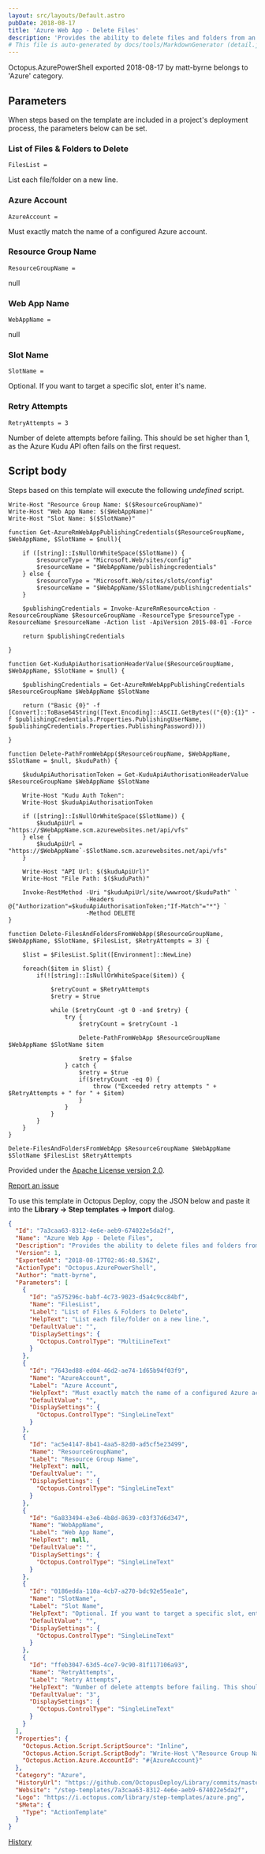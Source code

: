```yaml
---
layout: src/layouts/Default.astro
pubDate: 2018-08-17
title: 'Azure Web App - Delete Files'
description: 'Provides the ability to delete files and folders from an Azure Web App through the kudu API.'
# This file is auto-generated by docs/tools/MarkdownGenerator (detail.js)
---
```


Octopus.AzurePowerShell exported 2018-08-17 by matt-byrne belongs to 'Azure' category.

## Parameters

When steps based on the template are included in a project's deployment process, the parameters below can be set.


<div class="param">

### List of Files & Folders to Delete

`FilesList = `

List each file/folder on a new line.

</div>
        
<div class="param">

### Azure Account

`AzureAccount = `

Must exactly match the name of a configured Azure account.

</div>
        
<div class="param">

### Resource Group Name

`ResourceGroupName = `

null

</div>
        
<div class="param">

### Web App Name

`WebAppName = `

null

</div>
        
<div class="param">

### Slot Name

`SlotName = `

Optional. If you want to target a specific slot, enter it's name.

</div>
        
<div class="param">

### Retry Attempts

`RetryAttempts = 3`

Number of delete attempts before failing. This should be set higher than 1, as the Azure Kudu API often fails on the first request.

</div>
        

## Script body

Steps based on this template will execute the following *undefined* script.

```undefined
Write-Host "Resource Group Name: $($ResourceGroupName)"
Write-Host "Web App Name: $($WebAppName)"
Write-Host "Slot Name: $($SlotName)"

function Get-AzureRmWebAppPublishingCredentials($ResourceGroupName, $WebAppName, $SlotName = $null){	
	
	if ([string]::IsNullOrWhiteSpace($SlotName)) {
		$resourceType = "Microsoft.Web/sites/config"
		$resourceName = "$WebAppName/publishingcredentials"
	} else {
		$resourceType = "Microsoft.Web/sites/slots/config"
		$resourceName = "$WebAppName/$SlotName/publishingcredentials"
	}

	$publishingCredentials = Invoke-AzureRmResourceAction -ResourceGroupName $ResourceGroupName -ResourceType $resourceType -ResourceName $resourceName -Action list -ApiVersion 2015-08-01 -Force
    
    return $publishingCredentials

}

function Get-KuduApiAuthorisationHeaderValue($ResourceGroupName, $WebAppName, $SlotName = $null) {

    $publishingCredentials = Get-AzureRmWebAppPublishingCredentials $ResourceGroupName $WebAppName $SlotName

    return ("Basic {0}" -f [Convert]::ToBase64String([Text.Encoding]::ASCII.GetBytes(("{0}:{1}" -f $publishingCredentials.Properties.PublishingUserName, $publishingCredentials.Properties.PublishingPassword))))

}

function Delete-PathFromWebApp($ResourceGroupName, $WebAppName, $SlotName = $null, $kuduPath) {
	
    $kuduApiAuthorisationToken = Get-KuduApiAuthorisationHeaderValue $ResourceGroupName $WebAppName $SlotName
    
    Write-Host "Kudu Auth Token":
    Write-Host $kuduApiAuthorisationToken
    
    if ([string]::IsNullOrWhiteSpace($SlotName)) {
        $kuduApiUrl = "https://$WebAppName.scm.azurewebsites.net/api/vfs"
    } else {
        $kuduApiUrl = "https://$WebAppName`-$SlotName.scm.azurewebsites.net/api/vfs"
    }
    
    Write-Host "API Url: $($kuduApiUrl)"
    Write-Host "File Path: $($kuduPath)"
    
    Invoke-RestMethod -Uri "$kuduApiUrl/site/wwwroot/$kuduPath" `
                      -Headers @{"Authorization"=$kuduApiAuthorisationToken;"If-Match"="*"} `
                      -Method DELETE 
}

function Delete-FilesAndFoldersFromWebApp($ResourceGroupName, $WebAppName, $SlotName, $FilesList, $RetryAttempts = 3) {

    $list = $FilesList.Split([Environment]::NewLine)

    foreach($item in $list) {
        if(![string]::IsNullOrWhiteSpace($item)) {

            $retryCount = $RetryAttempts
            $retry = $true

            while ($retryCount -gt 0 -and $retry) {
                try {
                    $retryCount = $retryCount -1

                    Delete-PathFromWebApp $ResourceGroupName $WebAppName $SlotName $item

                    $retry = $false
                } catch {
                    $retry = $true
                    if($retryCount -eq 0) {
                        throw ("Exceeded retry attempts " + $RetryAttempts + " for " + $item)
                    }
                }
            }
        }
    }
}

Delete-FilesAndFoldersFromWebApp $ResourceGroupName $WebAppName $SlotName $FilesList $RetryAttempts
```

Provided under the [Apache License version 2.0](https://github.com/OctopusDeploy/Library/blob/master/LICENSE.txt).

[Report an issue](https://github.com/OctopusDeploy/Library/issues/new?assignees=&labels=&projects=&template=bug-report.yml&title=Issue%20with%20Azure%20Web%20App%20-%20Delete%20Files&step-template=Azure%20Web%20App%20-%20Delete%20Files)

<div class="get-json">

To use this template in Octopus Deploy, copy the JSON below and paste it into the **Library → Step templates → Import** dialog.

```json
{
  "Id": "7a3caa63-8312-4e6e-aeb9-674022e5da2f",
  "Name": "Azure Web App - Delete Files",
  "Description": "Provides the ability to delete files and folders from an Azure Web App through the kudu API.",
  "Version": 1,
  "ExportedAt": "2018-08-17T02:46:48.536Z",
  "ActionType": "Octopus.AzurePowerShell",
  "Author": "matt-byrne",
  "Parameters": [
    {
      "Id": "a575296c-babf-4c73-9023-d5a4c9cc84bf",
      "Name": "FilesList",
      "Label": "List of Files & Folders to Delete",
      "HelpText": "List each file/folder on a new line.",
      "DefaultValue": "",
      "DisplaySettings": {
        "Octopus.ControlType": "MultiLineText"
      }
    },
    {
      "Id": "7643ed88-ed04-46d2-ae74-1d65b94f03f9",
      "Name": "AzureAccount",
      "Label": "Azure Account",
      "HelpText": "Must exactly match the name of a configured Azure account.",
      "DefaultValue": "",
      "DisplaySettings": {
        "Octopus.ControlType": "SingleLineText"
      }
    },
    {
      "Id": "ac5e4147-8b41-4aa5-82d0-ad5cf5e23499",
      "Name": "ResourceGroupName",
      "Label": "Resource Group Name",
      "HelpText": null,
      "DefaultValue": "",
      "DisplaySettings": {
        "Octopus.ControlType": "SingleLineText"
      }
    },
    {
      "Id": "6a833494-e3e6-4b8d-8639-c03f37d6d347",
      "Name": "WebAppName",
      "Label": "Web App Name",
      "HelpText": null,
      "DefaultValue": "",
      "DisplaySettings": {
        "Octopus.ControlType": "SingleLineText"
      }
    },
    {
      "Id": "0186edda-110a-4cb7-a270-bdc92e55ea1e",
      "Name": "SlotName",
      "Label": "Slot Name",
      "HelpText": "Optional. If you want to target a specific slot, enter it's name.",
      "DefaultValue": "",
      "DisplaySettings": {
        "Octopus.ControlType": "SingleLineText"
      }
    },
    {
      "Id": "ffeb3047-63d5-4ce7-9c90-81f117106a93",
      "Name": "RetryAttempts",
      "Label": "Retry Attempts",
      "HelpText": "Number of delete attempts before failing. This should be set higher than 1, as the Azure Kudu API often fails on the first request.",
      "DefaultValue": "3",
      "DisplaySettings": {
        "Octopus.ControlType": "SingleLineText"
      }
    }
  ],
  "Properties": {
    "Octopus.Action.Script.ScriptSource": "Inline",
    "Octopus.Action.Script.ScriptBody": "Write-Host \"Resource Group Name: $($ResourceGroupName)\"\nWrite-Host \"Web App Name: $($WebAppName)\"\nWrite-Host \"Slot Name: $($SlotName)\"\n\nfunction Get-AzureRmWebAppPublishingCredentials($ResourceGroupName, $WebAppName, $SlotName = $null){\t\n\t\n\tif ([string]::IsNullOrWhiteSpace($SlotName)) {\n\t\t$resourceType = \"Microsoft.Web/sites/config\"\n\t\t$resourceName = \"$WebAppName/publishingcredentials\"\n\t} else {\n\t\t$resourceType = \"Microsoft.Web/sites/slots/config\"\n\t\t$resourceName = \"$WebAppName/$SlotName/publishingcredentials\"\n\t}\n\n\t$publishingCredentials = Invoke-AzureRmResourceAction -ResourceGroupName $ResourceGroupName -ResourceType $resourceType -ResourceName $resourceName -Action list -ApiVersion 2015-08-01 -Force\n    \n    return $publishingCredentials\n\n}\n\nfunction Get-KuduApiAuthorisationHeaderValue($ResourceGroupName, $WebAppName, $SlotName = $null) {\n\n    $publishingCredentials = Get-AzureRmWebAppPublishingCredentials $ResourceGroupName $WebAppName $SlotName\n\n    return (\"Basic {0}\" -f [Convert]::ToBase64String([Text.Encoding]::ASCII.GetBytes((\"{0}:{1}\" -f $publishingCredentials.Properties.PublishingUserName, $publishingCredentials.Properties.PublishingPassword))))\n\n}\n\nfunction Delete-PathFromWebApp($ResourceGroupName, $WebAppName, $SlotName = $null, $kuduPath) {\n\t\n    $kuduApiAuthorisationToken = Get-KuduApiAuthorisationHeaderValue $ResourceGroupName $WebAppName $SlotName\n    \n    Write-Host \"Kudu Auth Token\":\n    Write-Host $kuduApiAuthorisationToken\n    \n    if ([string]::IsNullOrWhiteSpace($SlotName)) {\n        $kuduApiUrl = \"https://$WebAppName.scm.azurewebsites.net/api/vfs\"\n    } else {\n        $kuduApiUrl = \"https://$WebAppName`-$SlotName.scm.azurewebsites.net/api/vfs\"\n    }\n    \n    Write-Host \"API Url: $($kuduApiUrl)\"\n    Write-Host \"File Path: $($kuduPath)\"\n    \n    Invoke-RestMethod -Uri \"$kuduApiUrl/site/wwwroot/$kuduPath\" `\n                      -Headers @{\"Authorization\"=$kuduApiAuthorisationToken;\"If-Match\"=\"*\"} `\n                      -Method DELETE \n}\n\nfunction Delete-FilesAndFoldersFromWebApp($ResourceGroupName, $WebAppName, $SlotName, $FilesList, $RetryAttempts = 3) {\n\n    $list = $FilesList.Split([Environment]::NewLine)\n\n    foreach($item in $list) {\n        if(![string]::IsNullOrWhiteSpace($item)) {\n\n            $retryCount = $RetryAttempts\n            $retry = $true\n\n            while ($retryCount -gt 0 -and $retry) {\n                try {\n                    $retryCount = $retryCount -1\n\n                    Delete-PathFromWebApp $ResourceGroupName $WebAppName $SlotName $item\n\n                    $retry = $false\n                } catch {\n                    $retry = $true\n                    if($retryCount -eq 0) {\n                        throw (\"Exceeded retry attempts \" + $RetryAttempts + \" for \" + $item)\n                    }\n                }\n            }\n        }\n    }\n}\n\nDelete-FilesAndFoldersFromWebApp $ResourceGroupName $WebAppName $SlotName $FilesList $RetryAttempts",
    "Octopus.Action.Azure.AccountId": "#{AzureAccount}"
  },
  "Category": "Azure",
  "HistoryUrl": "https://github.com/OctopusDeploy/Library/commits/master/step-templates//opt/buildagent/work/75443764cd38076d/step-templates/azure-delete-from-webapp.json",
  "Website": "/step-templates/7a3caa63-8312-4e6e-aeb9-674022e5da2f",
  "Logo": "https://i.octopus.com/library/step-templates/azure.png",
  "$Meta": {
    "Type": "ActionTemplate"
  }
}
```

[History](https://github.com/OctopusDeploy/Library/commits/master/step-templates/https://github.com/OctopusDeploy/Library/commits/master/step-templates//opt/buildagent/work/75443764cd38076d/step-templates/azure-delete-from-webapp.json)

</div>

